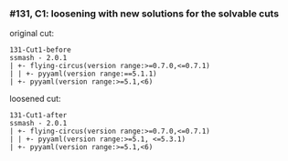 ### #131, C1: loosening with new solutions for the solvable cuts
original cut:

```
131-Cut1-before
ssmash - 2.0.1
| +- flying-circus(version range:>=0.7.0,<=0.7.1)
| | +- pyyaml(version range:==5.1.1)
| +- pyyaml(version range:>=5.1,<6)
```




loosened cut:
```
131-Cut1-after
ssmash - 2.0.1
| +- flying-circus(version range:>=0.7.0,<=0.7.1)
| | +- pyyaml(version range:>=5.1, <=5.3.1)
| +- pyyaml(version range:>=5.1,<6)
```


